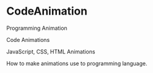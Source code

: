 # CodeAnimation
Programming Animation

Code Animations

JavaScript, CSS, HTML Animations

How to make animations use to programming language.

